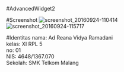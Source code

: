 #AdvancedWidget2

#Screenshot
![screenshot_20160924-110414](https://cloud.githubusercontent.com/assets/22124998/18806196/1cbbdddc-824e-11e6-8a09-f3a90aa63cf8.png)
![screenshot_20160924-115717](https://cloud.githubusercontent.com/assets/22124998/18806197/1cc1f546-824e-11e6-9b4d-e0bc09b547a0.png)

#Identitas
nama: Ad Reana Vidya Ramadani <br>
kelas: XI RPL 5 <br>
no: 01 <br>
NIS: 4648/1367.070 <br> 
Sekolah: SMK Telkom Malang <br>

